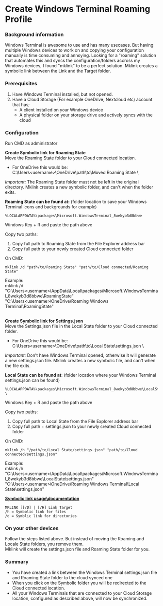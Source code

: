 <h1>Create Windows Terminal Roaming Profile</h1>
<h3>Background information</h3>
Windows Terminal is awesome to use and has many usecases. But having multiple Windows devices to work on and copying your configuration manually is time consuming and annoying. 
Looking for a "roaming" solution that automates this and syncs the configuration/folders accross my Windows devices, I found "mklink" to be a perfect solution.
Mklink creates a symbolic link between the Link and the Target folder.

<h3>Prerequisites</h3>

1. Have Windows Terminal installed, but not opened.
1. Have a Cloud Storage (For example OneDrive, Nextcloud etc) account that has; 
   - A client installed on your Windows device
   - A physical folder on your storage drive and actively syncs with the cloud

<h3>Configuration</h3>
<p>Run CMD as administrator<br></p>

**Create Symbolic link for Roaming State**\
Move the Roaming State folder to your Cloud connected location.
  - For OneDrive this would be: C:\Users\<username>\OneDrive\path\to\Moved Roaming State \

*Important:* The Roaming State folder must not be left in the original directory. Mklink creates a new symbolic folder, and can't when the folder exits.

**Roaming State can be found at:** (folder location to save your Windows Terminal icons and backgrounds for example)
```
%LOCALAPPDATA%\packages\Microsoft.WindowsTerminal_8wekyb3d8bbwe
```
Windows Key + R and paste the path above

Copy two paths:
1. Copy full path to Roaming State from the File Explorer address bar
1. Copy full path to your newly created Cloud connected folder

On CMD:
```
mklink /d "path/to/Roaming State" "path/to/Cloud connected/Roaming State"
```
Example:\
mklink /d "C:\Users\<username>\AppData\Local\packages\Microsoft.WindowsTerminal_8wekyb3d8bbwe\RoamingState" "C:\Users\<username>\OneDrive\Roaming Windows Terminal\RoamingState"
<br></br>

**Create Symbolic link for Settings.json**\
Move the Settings.json file in the Local State folder to your Cloud connected folder.
  - For OneDrive this would be: C:\Users\<username>\OneDrive\path\to\Local State\settings.json \

*Important:* Don't have Windows Terminal opened, otherwise it will generate a new settings.json file. Mklink creates a new symbolic file, and can't when the file exits.

**Local State can be found at:** (folder location where your Windows Terminal settings.json can be found)
```
%LOCALAPPDATA%\packages\Microsoft.WindowsTerminal_8wekyb3d8bbwe\LocalState \
```
Windows Key + R and paste the path above

Copy two paths:
1. Copy full path to Local State from the File Explorer address bar
1. Copy full path + settings.json to your newly created Cloud connected folder

On CMD:
```
mklink /h "/path/to/Local State/settings.json" "path/to/Cloud connected/settings.json" 
``` 
Example:\
mklink /h "C:\Users\<username>\AppData\Local\packages\Microsoft.WindowsTerminal_8wekyb3d8bbwe\LocalState\settings.json" "C:\Users\<username>\OneDrive\Roaming Windows Terminal\Local State\settings.json"

**[Symbolic link usage\documentation](https://docs.microsoft.com/en-us/windows-server/administration/windows-commands/mklink)** 
``` 
MKLINK [[/D] | [/H] Link Target
/h = Symbolic link for files
/d = Symblic link for directories
```

<h3>On your other devices</h3>
<p>Follow the steps listed above. But instead of moving the Roaming and Locale State folders, you remove them. <br>
Mklink will create the settings.json file and Roaming State folder for you. </p>

<h3>Summary</h3>

* You have created a link between the Windows Terminal settings.json file and Roaming State folder to the cloud synced one
* When you click on the Symbolic folder you will be redirected to the Cloud connected location.
* All your Windows Terminals that are connected to your Cloud Storage location, configured as described above, will now be synchronized.
